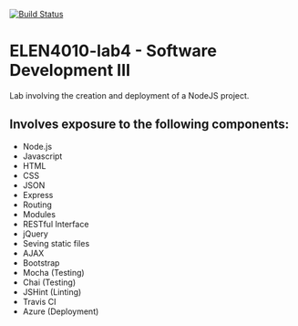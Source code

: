 [![Build Status](https://travis-ci.com/JaredP94/lab4-deploy.svg?token=pPpnWVnP2qW3yj3rTF82&branch=master)](https://travis-ci.com/JaredP94/lab4-deploy)

# ELEN4010-lab4 - Software Development III 

Lab involving the creation and deployment of a NodeJS project.
## Involves exposure to the following components:

* Node.js
* Javascript
* HTML
* CSS
* JSON
* Express
* Routing
* Modules
* RESTful Interface
* jQuery
* Seving static files
* AJAX
* Bootstrap
* Mocha (Testing)
* Chai (Testing)
* JSHint (Linting)
* Travis CI
* Azure (Deployment)
